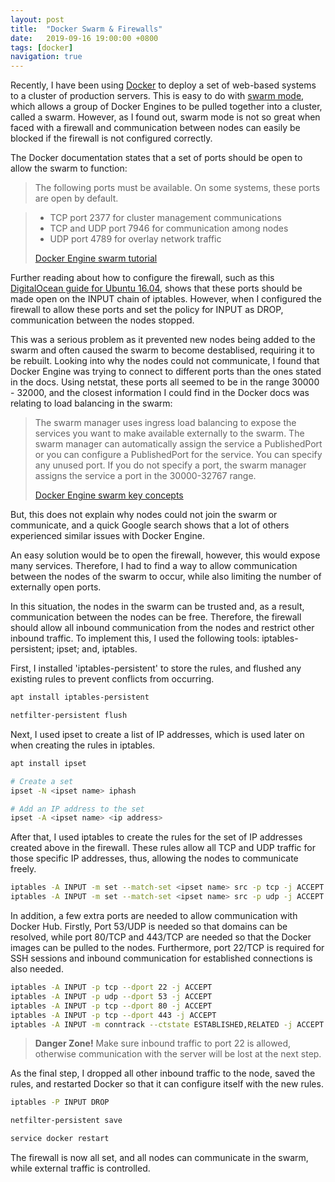 ```yaml
---
layout: post
title:  "Docker Swarm & Firewalls"
date:   2019-09-16 19:00:00 +0800
tags: [docker]
navigation: true
---
```

Recently, I have been using [Docker](https://docs.docker.com/engine/swarm/) to deploy a set of web-based systems to a cluster of production servers. This is easy to do with [swarm mode](https://docs.docker.com/engine/swarm/), which allows a group of Docker Engines to be pulled together into a cluster, called a swarm. However, as I found out, swarm mode is not so great when faced with a firewall and communication between nodes can easily be blocked if the firewall is not configured correctly.

The Docker documentation states that a set of ports should be open to allow the swarm to function:

> The following ports must be available. On some systems, these ports are open by default.

> * TCP port 2377 for cluster management communications
> * TCP and UDP port 7946 for communication among nodes
> * UDP port 4789 for overlay network traffic
>
> [Docker Engine swarm tutorial](https://docs.docker.com/engine/swarm/swarm-tutorial/)

Further reading about how to configure the firewall, such as this [DigitalOcean guide for Ubuntu 16.04](https://www.digitalocean.com/community/tutorials/how-to-configure-the-linux-firewall-for-docker-swarm-on-ubuntu-16-04), shows that these ports should be made open on the INPUT chain of iptables. However, when I configured the firewall to allow these ports and set the policy for INPUT as DROP, communication between the nodes stopped.

This was a serious problem as it prevented new nodes being added to the swarm and often caused the swarm to become destablised, requiring it to be rebuilt. Looking into why the nodes could not communicate, I found that Docker Engine was trying to connect to different ports than the ones stated in the docs. Using netstat, these ports all seemed to be in the range 30000 - 32000, and the closest information I could find in the Docker docs was relating to load balancing in the swarm:

> The swarm manager uses ingress load balancing to expose the services you want to make available externally to the swarm.
> The swarm manager can automatically assign the service a PublishedPort or you can configure a PublishedPort for the service.
> You can specify any unused port.
> If you do not specify a port, the swarm manager assigns the service a port in the 30000-32767 range.
>
> [Docker Engine swarm key concepts](https://docs.docker.com/engine/swarm/key-concepts/)

But, this does not explain why nodes could not join the swarm or communicate, and a quick Google search shows that a lot of others experienced similar issues with Docker Engine.

An easy solution would be to open the firewall, however, this would expose many services. Therefore, I had to find a way to allow communication between the nodes of the swarm to occur, while also limiting the number of externally open ports.

In this situation, the nodes in the swarm can be trusted and, as a result, communication between the nodes can be free. Therefore, the firewall should allow all inbound communication from the nodes and restrict other inbound traffic. To implement this, I used the following tools: iptables-persistent; ipset; and, iptables.

First, I installed 'iptables-persistent' to store the rules, and flushed any existing rules to prevent conflicts from occurring.

```bash
apt install iptables-persistent

netfilter-persistent flush
```

Next, I used ipset to create a list of IP addresses, which is used later on when creating the rules in iptables.

```bash
apt install ipset

# Create a set
ipset -N <ipset name> iphash

# Add an IP address to the set
ipset -A <ipset name> <ip address>
```

After that, I used iptables to create the rules for the set of IP addresses created above in the firewall. These rules allow all TCP and UDP traffic for those specific IP addresses, thus, allowing the nodes to communicate freely.

```bash
iptables -A INPUT -m set --match-set <ipset name> src -p tcp -j ACCEPT
iptables -A INPUT -m set --match-set <ipset name> src -p udp -j ACCEPT
```

In addition, a few extra ports are needed to allow communication with Docker Hub. Firstly, Port 53/UDP is needed so that domains can be resolved, while port 80/TCP and 443/TCP are needed so that the Docker images can be pulled to the nodes. Furthermore, port 22/TCP is required for SSH sessions and inbound communication for established connections is also needed.

```bash
iptables -A INPUT -p tcp --dport 22 -j ACCEPT
iptables -A INPUT -p udp --dport 53 -j ACCEPT
iptables -A INPUT -p tcp --dport 80 -j ACCEPT
iptables -A INPUT -p tcp --dport 443 -j ACCEPT
iptables -A INPUT -m conntrack --ctstate ESTABLISHED,RELATED -j ACCEPT
```

> **Danger Zone!** Make sure inbound traffic to port 22 is allowed, otherwise communication with the server will be lost at the next step.

As the final step, I dropped all other inbound traffic to the node, saved the rules, and restarted Docker so that it can configure itself with the new rules.

```bash
iptables -P INPUT DROP

netfilter-persistent save

service docker restart
```
The firewall is now all set, and all nodes can communicate in the swarm, while external traffic is controlled.
